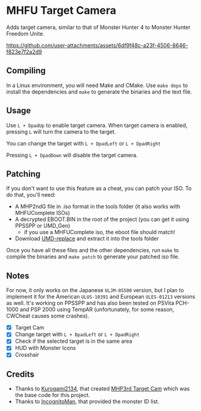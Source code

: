 # MHFU Target Camera

Adds target camera, similar to that of Monster Hunter 4 to Monster Hunter Freedom Unite.


https://github.com/user-attachments/assets/6df9f48c-a23f-4506-8646-f823e7f2a2d9



## Compiling

In a Linux environment, you will need Make and CMake. Use `make deps` to install the dependencies and `make` to generate the binaries and the text file.

## Usage

Use `L + DpadUp` to enable target camera. When target camera is enabled, pressing `L` will turn the camera to the target. 

You can change the target with `L + DpadLeft` or `L + DpadRight`

Pressing `L + DpadDown` will disable the target camera.

## Patching

If you don't want to use this feature as a cheat, you can patch your ISO. To do that, you'll need:

- A MHP2ndG file in .iso format in the tools folder (it also works with MHFUComplete ISOs)
- A decrypted EBOOT.BIN in the root of the project (you can get it using PPSSPP or UMD_Gen)
    - if you use a MHFUComplete iso, the eboot file should match!
- Download [UMD-replace](https://www.romhacking.net/utilities/891/) and extract it into the tools folder

Once you have all these files and the other dependencies, run `make` to compile the binaries and `make patch` to generate your patched iso file.

## Notes

For now, it only works on the Japanese `ULJM-05500` version, but I plan to implement it for the American `ULUS-10391` and European `ULES-01213` versions as well. It's working on PPSSPP and has also been tested on PSVita PCH-1000 and PSP 2000 using TempAR (unfortunately, for some reason, CWCheat causes some crashes).

- [x] Target Cam
- [x] Change target with `L + DpadLeft` or `L + DpadRight`
- [x] Check if the selected target is in the same area
- [x] HUD with Monster Icons
- [x] Crosshair

## Credits

- Thanks to [Kurogami2134](https://github.com/Kurogami2134), that created [MHP3rd Target Cam](https://github.com/Kurogami2134/mhp3rd_target_camera.git) which was the base code for this project.
- Thanks to [IncognitoMan](https://github.com/IncognitoMan), that provided the monster ID list.
